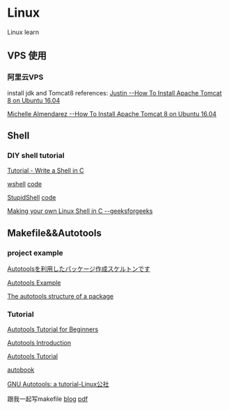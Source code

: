 # Linux
Linux learn 
## VPS 使用
### 阿里云VPS
install jdk and Tomcat8 references:
[Justin --How To Install Apache Tomcat 8 on Ubuntu 16.04](https://www.digitalocean.com/community/tutorials/how-to-install-apache-tomcat-8-on-ubuntu-16-04)

[Michelle Almendarez --How To Install Apache Tomcat 8 on Ubuntu 16.04](https://www.liquidweb.com/kb/install-apache-tomcat-8-ubuntu-16-04/)
## Shell
### DIY shell tutorial
[Tutorial - Write a Shell in C](https://brennan.io/2015/01/16/write-a-shell-in-c/)

[wshell](https://www.cnblogs.com/wuyuegb2312/p/3399566.html)  [code](https://github.com/vvy/wshell)

[StupidShell](https://www.tomorrow.wiki/archives/174)  [code](https://github.com/Second-TOMORROW/StupidShell)

[Making your own Linux Shell in C   --geeksforgeeks](https://www.geeksforgeeks.org/making-linux-shell-c/)

## Makefile&&Autotools
### project example
[Autotoolsを利用したパッケージ作成スケルトンです](https://github.com/tsuyopon/autotools)

[Autotools Example](https://github.com/dblommesteijn/autotools-example)

[The autotools structure of a package](http://www.mathemagix.org/www/mmdoc/doc/html/developer/packaging_autotools.en.html)


### Tutorial
[Autotools Tutorial for Beginners](http://markuskimius.wikidot.com/programming:tut:autotools)

[Autotools Introduction](https://www.gnu.org/software/automake/manual/html_node/Autotools-Introduction.html)

[Autotools Tutorial](https://www.lrde.epita.fr/~adl/autotools.html)

[autobook](https://www.sourceware.org/autobook/download.html)

[GNU Autotools: a tutorial-Linux公社](https://elinux.org/images/4/43/Petazzoni.pdf)

跟我一起写makefile [blog](https://blog.csdn.net/haoel/article/details/2886) [pdf](https://github.com/FreedomHappy/Linux/blob/master/%E8%B7%9F%E6%88%91%E4%B8%80%E8%B5%B7%E5%86%99Makefile-%E9%99%88%E7%9A%93.pdf)


